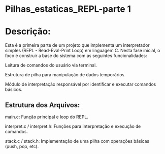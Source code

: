 # Pilhas_estaticas_REPL-parte 1

# Descrição:

Esta é a primeira parte de um projeto que implementa um interpretador simples (REPL - Read-Eval-Print Loop) em linguagem C. 
Nesta fase inicial, o foco é construir a base do sistema com as seguintes funcionalidades:

Leitura de comandos do usuário via terminal.

Estrutura de pilha para manipulação de dados temporários.

Módulo de interpretação responsável por identificar e executar comandos básicos.

## Estrutura dos Arquivos:

main.c: Função principal e loop do REPL.

interpret.c / interpret.h: Funções para interpretação e execução de comandos.

stack.c / stack.h: Implementação de uma pilha com operações básicas (push, pop, etc).
